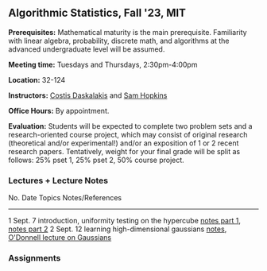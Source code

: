 ## Algorithmic Statistics, Fall '23, MIT

**Prerequisites:** Mathematical maturity is the main prerequisite. Familiarity with linear algebra, probability, discrete math, and algorithms at the advanced undergraduate level will be assumed.

**Meeting time:** Tuesdays and Thursdays, 2:30pm-4:00pm

**Location:** 32-124

**Instructors:** [Costis Daskalakis](http://people.csail.mit.edu/costis/) and [Sam Hopkins](../index.html)

**Office Hours:** By appointment.

**Evaluation:** Students will be expected to complete two problem sets and a research-oriented course project, which may consist of original research (theoretical and/or experimental!) and/or an exposition of 1 or 2 recent research papers. Tentatively, weight for your final grade will be split as follows: 25% pset 1, 25% pset 2, 50% course project.


### Lectures + Lecture Notes

No.              Date       Topics                                                            Notes/References
-----------      ----       ------                                                            ----------------
1                Sept. 7    introduction, uniformity testing on the hypercube                 [notes part 1](https://www.dropbox.com/scl/fi/sp52o6sc4upezz1ar3mee/Lecture-1-Intro-Uniformity-Testing.pdf?rlkey=n8r4mc9lk344jgvlz96vwqqwg&dl=0), [notes part 2](./lec1-sam.html)
2                Sept. 12   learning high-dimensional gaussians                               [notes](https://www.dropbox.com/scl/fi/6plxi4ty005coecythb1f/Lecture-2-Learning-a-Gaussian.pdf?rlkey=bysoymffjgws5e2au1l32d3wg&dl=0), [O'Donnell lecture on Gaussians](https://www.youtube.com/watch?v=hRqhf1edVIo)


### Assignments


